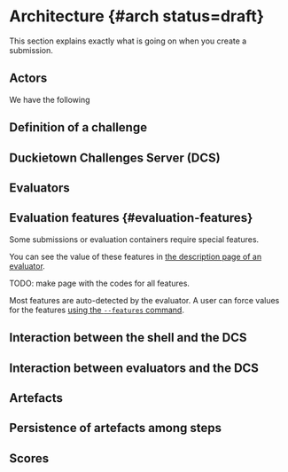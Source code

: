 # Architecture {#arch status=draft}

This section explains exactly what is going on when you create a submission.


## Actors 

We have the following 

## Definition of a challenge


## Duckietown Challenges Server (DCS)


## Evaluators


## Evaluation features {#evaluation-features}

Some submissions or evaluation containers require special features.

You can see the value of these features in [the description page of an evaluator](https://challenges.duckietown.org/v3/humans/evaluators/1).

TODO: make page with the codes for all features.


Most features are auto-detected by the evaluator.
A user can force values for the features [using the `--features` command](#evaluator-advanced-features).



## Interaction between the shell and the DCS


## Interaction between evaluators and the DCS


## Artefacts

## Persistence of artefacts among steps


## Scores
